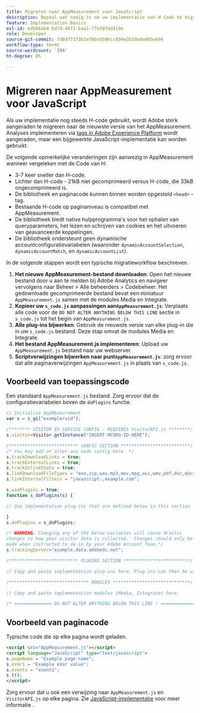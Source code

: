 ```yaml
---
title: Migreren naar AppMeasurement voor JavaScript
description: Bepaal wat nodig is om uw implementatie van H Code te migreren.
feature: Implementation Basics
exl-id: ed606ab4-bd7d-4871-baa1-77e30fdd419e
role: Developer
source-git-commit: 7d8df7173b3a78bcb506cc894e2b3deda003e696
workflow-type: tm+mt
source-wordcount: '294'
ht-degree: 0%

---
```


# Migreren naar AppMeasurement voor JavaScript

Als uw implementatie nog steeds H-code gebruikt, wordt Adobe sterk aangeraden te migreren naar de nieuwste versie van het AppMeasurement. Analyses implementeren via [tags in Adobe Experience Platform](../launch/overview.md) wordt aangeraden, maar een bijgewerkte JavaScript-implementatie kan worden gebruikt.

De volgende opmerkelijke veranderingen zijn aanwezig in AppMeasurement wanneer vergeleken met de Code van H:

* 3-7 keer sneller dan H-code.
* Lichter dan H-code - 21kB niet gecomprimeerd versus H-code, die 33kB ongecomprimeerd is.
* De bibliotheek en paginacode kunnen binnen worden opgesteld `<head>` -tag.
* Bestaande H-code op paginaniveau is compatibel met AppMeasurement.
* De bibliotheek biedt native hulpprogramma&#39;s voor het ophalen van queryparameters, het lezen en schrijven van cookies en het uitvoeren van geavanceerde koppelingen.
* De bibliotheek ondersteunt geen dynamische accountconfiguratievariabelen (waaronder `dynamicAccountSelection`, `dynamicAccountMatch`, en `dynamicAccountList`).

In de volgende stappen wordt een typische migratieworkflow beschreven.

1. **Het nieuwe AppMeasurement-bestand downloaden**: Open het nieuwe bestand door u aan te melden bij Adobe Analytics en navigeer vervolgens naar Beheer > Alle beheerders > Codebeheer. Het gedownloade gecomprimeerde bestand bevat een miniatuur `AppMeasurement.js` samen met de modules Media en Integrate.
1. **Kopieer uw `s_code.js` aanpassingen aan`AppMeasurement.js`**: Verplaats alle code voor de `DO NOT ALTER ANYTHING BELOW THIS LINE` sectie in `s_code.js` tot het begin van `AppMeasurement.js`.
1. **Alle plug-ins bijwerken**: Gebruik de nieuwste versie van elke plug-in die in uw `s_code.js` bestand. Deze stap omvat de modules Media en Integrate.
1. **Het bestand AppMeasurement.js implementeren**: Upload uw `AppMeasurement.js` bestand naar uw webserver.
1. **Scriptverwijzingen bijwerken naar punt`AppMeasurement.js`**: zorg ervoor dat alle paginaverwijzingen `AppMeasurement.js` in plaats van `s_code.js`.

## Voorbeeld van toepassingscode

Een standaard `AppMeasurement.js` bestand. Zorg ervoor dat de configuratievariabelen boven de `doPlugins` functie.

```js
// Initialize AppMeasurement
var s = s_gi("examplersid");

/******** VISITOR ID SERVICE CONFIG - REQUIRES VisitorAPI.js ********/;
s.visitor=Visitor.getInstance("INSERT-MCORG-ID-HERE");

/************************** CONFIG SECTION **************************/;
/* You may add or alter any code config here. */
s.trackDownloadLinks = true;
s.trackExternalLinks = true;
s.trackInlineStats = true;
s.linkDownloadFileTypes = "exe,zip,wav,mp3,mov,mpg,avi,wmv,pdf,doc,docx,xls,xlsx,ppt,pptx";
s.linkInternalFilters = "javascript:,example.com";

s.usePlugins = true;
function s_doPlugins(s) {

// Use implementation plug-ins that are defined below in this section

}
s.doPlugins = s_doPlugins;

/* WARNING: Changing any of the below variables will cause drastic
changes to how your visitor data is collected.  Changes should only be
made when instructed to do so by your Adobe Account Team.*/
s.trackingServer="example.data.adobedc.net";

/************************** PLUGINS SECTION *************************/

// Copy and paste implementation plug-ins here. Plug-ins can then be used in the s_doPlugins(s) function above

/****************************** MODULES *****************************/

// Copy and paste implementation modules (Media, Integrate) here.

/* ============== DO NOT ALTER ANYTHING BELOW THIS LINE ! ===============  */
```

## Voorbeeld van paginacode

Typische code die op elke pagina wordt geladen.

```html
<script src="AppMeasurement.js"></script>
<script language="JavaScript" type="text/javascript">
s.pageName = "Example page name";
s.eVar1 = "Example eVar value";
s.events = "event1";
s.t();
</script>
```

Zorg ervoor dat u ook een verwijzing naar `AppMeasurement.js` en `VisitorAPI.js` op elke pagina. Zie [JavaScript-implementatie](/help/implement/js/overview.md) voor meer informatie .
